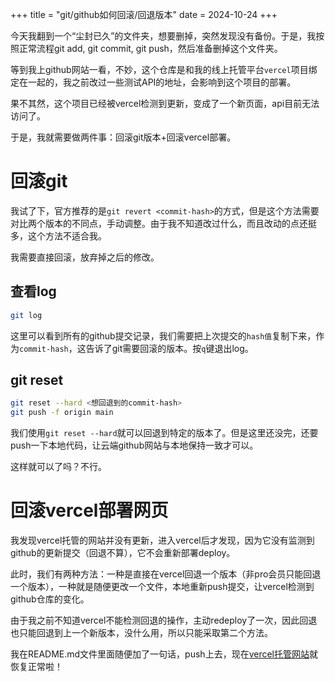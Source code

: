 +++
title = "git/github如何回滚/回退版本"
date = 2024-10-24
+++

今天我翻到一个“尘封已久”的文件夹，想要删掉，突然发现没有备份。于是，我按照正常流程git add, git commit, git push，然后准备删掉这个文件夹。

等到我上github网站一看，不妙，这个仓库是和我的线上托管平台`vercel`项目绑定在一起的，我之前改过一些测试API的地址，会影响到这个项目的部署。

果不其然，这个项目已经被vercel检测到更新，变成了一个新页面，api目前无法访问了。

于是，我就需要做两件事：回滚git版本+回滚vercel部署。

# 回滚git

我试了下，官方推荐的是`git revert <commit-hash>`的方式，但是这个方法需要对比两个版本的不同点，手动调整。由于我不知道改过什么，而且改动的点还挺多，这个方法不适合我。

我需要直接回滚，放弃掉之后的修改。

## 查看log

```bash
git log
```

这里可以看到所有的github提交记录，我们需要把上次提交的`hash值`复制下来，作为`commit-hash`，这告诉了git需要回滚的版本。按`q`键退出log。

## git reset

```bash
git reset --hard <想回退到的commit-hash>
git push -f origin main
```

我们使用`git reset --hard`就可以回退到特定的版本了。但是这里还没完，还要push一下本地代码，让云端github网站与本地保持一致才可以。

这样就可以了吗？不行。

# 回滚vercel部署网页

我发现vercel托管的网站并没有更新，进入vercel后才发现，因为它没有监测到github的更新提交（回退不算），它不会重新部署deploy。

此时，我们有两种方法：一种是直接在vercel回退一个版本（非pro会员只能回退一个版本），一种就是随便更改一个文件，本地重新push提交，让vercel检测到github仓库的变化。

由于我之前不知道vercel不能检测回退的操作，主动redeploy了一次，因此回退也只能回退到上一个新版本，没什么用，所以只能采取第二个方法。

我在README.md文件里面随便加了一句话，push上去，现在[vercel托管网站](https://chatfun.site)就恢复正常啦！

